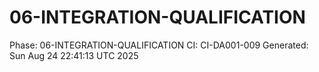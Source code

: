 # 06-INTEGRATION-QUALIFICATION
Phase: 06-INTEGRATION-QUALIFICATION
CI: CI-DA001-009
Generated: Sun Aug 24 22:41:13 UTC 2025
